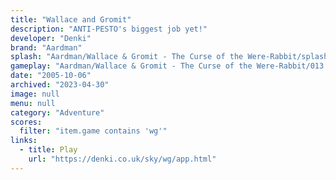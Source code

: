 ```yaml
---
title: "Wallace and Gromit"
description: "ANTI-PESTO's biggest job yet!"
developer: "Denki"
brand: "Aardman"
splash: "Aardman/Wallace & Gromit - The Curse of the Were-Rabbit/splash.bmp"
gameplay: "Aardman/Wallace & Gromit - The Curse of the Were-Rabbit/013 Stun-O-Matic.jpg"
date: "2005-10-06"
archived: "2023-04-30"
image: null
menu: null
category: "Adventure"
scores:
  filter: "item.game contains 'wg'"
links:
  - title: Play
    url: "https://denki.co.uk/sky/wg/app.html"
---
```

